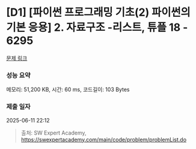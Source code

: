 # [D1] [파이썬 프로그래밍 기초(2) 파이썬의 기본 응용] 2. 자료구조 -리스트, 튜플 18 - 6295 

[문제 링크](https://swexpertacademy.com/main/code/problem/problemDetail.do?contestProbId=AWcV9MbK5NUDFAU4) 

### 성능 요약

메모리: 51,200 KB, 시간: 60 ms, 코드길이: 103 Bytes

### 제출 일자

2025-06-11 22:12



> 출처: SW Expert Academy, https://swexpertacademy.com/main/code/problem/problemList.do